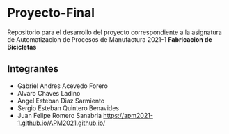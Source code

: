 # Proyecto-Final
Repositorio para el desarrollo del proyecto correspondiente a la asignatura de Automatizacion de Procesos de Manufactura 2021-1 **Fabricacion de Bicicletas**
## Integrantes
- Gabriel Andres Acevedo Forero
- Alvaro Chaves Ladino
- Angel Esteban Diaz Sarmiento
- Sergio Esteban Quintero Benavides
- Juan Felipe Romero Sanabria
https://apm2021-1.github.io/APM2021.github.io/
